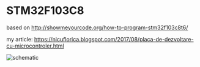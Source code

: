 # STM32F103C8
based on http://showmeyourcode.org/how-to-program-stm32f103c8t6/

my article: https://nicuflorica.blogspot.com/2017/08/placa-de-dezvoltare-cu-microcontroler.html

![schematic](http://grauonline.de/wordpress/wp-content/uploads/arduino_stm32f103c8t6-300x249.jpg)
